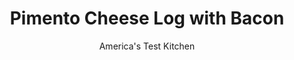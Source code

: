---
layout: ../../layouts/MarkdownPostLayout.astro
title: Pimento Cheese Log with Bacon
author: America's Test Kitchen
pubDate: 2023-03-15
description: "A cheese log for every occasion—and no broken crackers."
image_url: https://res.cloudinary.com/hksqkdlah/image/upload/ar_1:1,c_fill,dpr_2.0,f_auto,fl_lossy.progressive.strip_profile,g_faces:auto,q_auto:low,w_344/38101_sfs-cheese-log-classic-with-bacon-3
tags: ["Side Dishes","Cheese","Holiday"]
calories: 2820
protein: 6
carbohydrates: 2
fats: 
fiber: 
ingredients: ["8 slices, bacon","6 ounces, extra-sharp yellow cheddar cheese, shredded (1 1/2 cups)","6 ounces, cream cheese","1/4 cup, mayonnaise","1 , small shallot, minced","2 teaspoons, Worcestershire sauce","1 small, garlic clove, minced","1/2 teaspoon, pepper","1/4 teaspoon, cayenne pepper","1/2 cup jarred chopped, pimentos, patted dry"]
serves: 14
time: "25 minutes, plus 1½ to 2 hours freezing and 1 hour tempering"
instructions: ["Cook bacon in 12-inch skillet over medium heat until crispy, 7 to 9 minutes. Transfer to paper towel–lined plate to cool. Once cool, chop bacon fine.","Process cheddar, cream cheese, mayonnaise, shallot, Worcestershire, garlic, pepper, and cayenne in food processor until smooth, scraping down sides of bowl as needed, about 1 minute. Add pimentos and pulse until combined, about 3 pulses.","Lay 18 by 11-inch sheet of plastic wrap on counter with long side parallel to counter edge. Transfer cheese mixture to center of plastic and shape into approximate 9-inch log with long side parallel to counter edge. Fold plastic over log and roll up. Pinch plastic at ends of log and roll log on counter to form tight cylinder. Tuck ends of plastic underneath. Freeze until completely firm, 1 1/2 to 2 hours.","Spread bacon on large plate. Unwrap cheese log and roll in bacon to evenly coat. Transfer to serving dish and let sit at room temperature for 1 hour. Serve."]
nutrition: ["89 mg Potassium","107 mg Phosphorus","111 mg Calcium","8 mg Magnesium","278 mg Sodium","18 g Fat","5 g Monounsaturated","3 g Polyunsaturated","6 mg Vitamin C","40 mg Cholesterol","7 g Saturated","6 µg Folate (food)","1 g Sugars","1 µg Vitamin K","28 g Water","2 g Carbs","6 µg Folate equivalent (total)","6 g Protein","93 µg Vitamin A","201 kcal Energy","2820 calories"]
notes: "We chill the cheese log in the freezer because it’s much easier to roll in the bacon when firm. Once the cheese log has been garnished, it can be wrapped tightly in plastic wrap and refrigerated for up to two days."
---